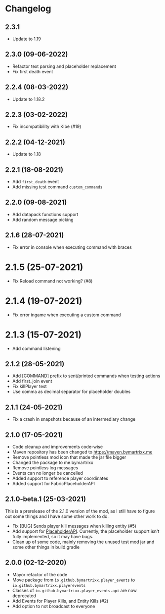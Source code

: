 # Changelog
## 2.3.1
* Update to 1.19

## 2.3.0 (09-06-2022)
* Refactor text parsing and placeholder replacement
* Fix first death event

## 2.2.4 (08-03-2022)
* Update to 1.18.2

## 2.2.3 (03-02-2022)
* Fix incompatibility with Kibe (#19)

## 2.2.2 (04-12-2021)
* Update to 1.18

## 2.2.1 (18-08-2021)
* Add `first_death` event
* Add missing test command `custom_commands`

## 2.2.0 (09-08-2021)
* Add datapack functions support
* Add random message picking

## 2.1.6 (28-07-2021)
* Fix error in console when executing command with braces

# 2.1.5 (25-07-2021)
* Fix Reload command not working? (#8)

# 2.1.4 (19-07-2021)
* Fix error ingame when executing a custom command

# 2.1.3 (15-07-2021)
* Add command listening

## 2.1.2 (28-05-2021)
* Add [COMMAND] prefix to sent/printed commands when testing actions
* Add first_join event
* Fix killPlayer test
* Use comma as decimal separator for placeholder doubles

## 2.1.1 (24-05-2021)
* Fix a crash in snapshots because of an intermediary change

## 2.1.0 (17-05-2021)
* Code cleanup and improvements code-wise
* Maven repository has been changed to https://maven.bymartrixx.me
* Remove pointless mod icon that made the jar file bigger
* Changed the package to me.bymartrixx
* Remove pointless log messages
* Events can no longer be cancelled
* Added support to reference player coordinates
* Added support for FabricPlaceholderAPI

## 2.1.0-beta.1 (25-03-2021)
This is a prerelease of the 2.1.0 version of the mod, as I still have to figure out some things and I have some other work to do.

* Fix [BUG] Sends player kill messages when killing entity (#5)
* Add support for [PlaceholderAPI](https://github.com/Patbox/FabricPlaceholderAPI). Currently, the placeholder support isn't fully implemented, so it may have bugs.
* Clean up of some code, mainly removing the unused test mod jar and some other things in build.gradle

## 2.0.0 (02-12-2020)
* Mayor refactor of the code
* Move package from `io.github.bymartrixx.player_events` to `io.github.bymartrixx.playerevents`
* Classes of `io.github.bymartrixx.player_events.api` are now deprecated
* Add Events for Player Kills, and Entity Kills (#2)
* Add option to not broadcast to everyone
